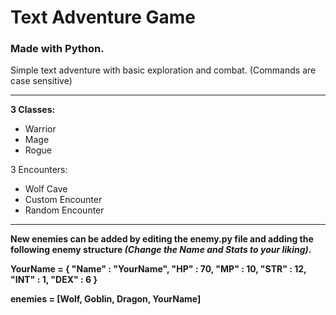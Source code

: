 # Text Adventure Game
### Made with Python.  

Simple text adventure with basic exploration and combat.
(Commands are case sensitive)

---

**3 Classes:**
* Warrior
* Mage
* Rogue

3 Encounters:
* Wolf Cave
* Custom Encounter
* Random Encounter
 
 ---
 
**New enemies can be added by editing the enemy.py file and adding the following enemy structure _(Change the Name and Stats to your liking)_.**

**YourName = {
    "Name" : "YourName",
    "HP" : 70,
    "MP" : 10,
    "STR" : 12,
    "INT" : 1,
    "DEX" : 6
}**

**enemies = [Wolf, Goblin, Dragon, YourName]**

